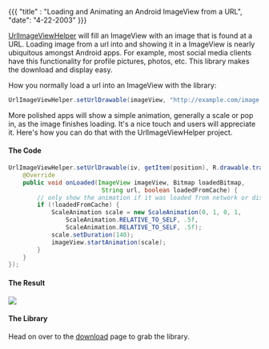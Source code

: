 {{{
  "title" : "Loading and Animating an Android ImageView from a URL",
  "date": "4-22-2003"
}}}

[UrlImageViewHelper](/UrlImageViewHelper) will fill an ImageView with an image that is found at a URL. Loading image from a url
into and showing it in a ImageView is nearly ubiquitous amongst Android apps. For example, most social media clients have this
functionality for profile pictures, photos, etc.
This library makes the download and display easy.

How you normally load a url into an ImageView with the library:

```java
UrlImageViewHelper.setUrlDrawable(imageView, "http://example.com/image.png");
```

More polished apps will show a simple animation, generally a scale or pop in, as the image finishes loading.
It's a nice touch and users will appreciate it. Here's how you can do that with the UrlImageViewHelper project.


#### The Code

```java
UrlImageViewHelper.setUrlDrawable(iv, getItem(position), R.drawable.transparent, new UrlImageViewCallback() {
    @Override
    public void onLoaded(ImageView imageView, Bitmap loadedBitmap,
                          String url, boolean loadedFromCache) {
        // only show the animation if it was loaded from network or disk...
        if (!loadedFromCache) {
            ScaleAnimation scale = new ScaleAnimation(0, 1, 0, 1,
                ScaleAnimation.RELATIVE_TO_SELF, .5f,
                ScaleAnimation.RELATIVE_TO_SELF, .5f);
            scale.setDuration(140);
            imageView.startAnimation(scale);
        }
    }
});
```

#### The Result

![](http://www.youtube.com/watch?v=LRdtz6p73rE&feature=youtu.be)

#### The Library

Head on over to the [download](/UrlImageViewHelper) page to grab the library.